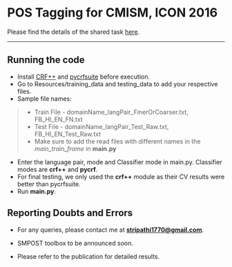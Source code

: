 POS Tagging for CMISM, ICON 2016
===================


Please find the details of the shared task [here](http://ltrc.iiit.ac.in/icon2016/).

----------


Running the code
-------------
- Install [CRF++](https://taku910.github.io/crfpp/) and [pycrfsuite](https://python-crfsuite.readthedocs.io/) before execution.
- Go to Resources/training_data and testing_data to add your respective files.
- Sample file names:
> - Train File -  domainName_langPair_FinerOrCoarser.txt, FB_HI_EN_FN.txt
> - Test File - domainName_langPair_Test_Raw.txt, FB_HI_EN_Test_Raw.txt
> - Make sure to add the read files with different names in the *main_train_frame* in **main.py**
- Enter the language pair, mode and Classifier mode in main.py. Classifier modes are **crf++** and **pycrf**.
- For final testing, we only used the **crf++** module as their CV results were better than pycrfsuite.
- Run **main.py**.

Reporting Doubts and Errors
-------------------
- For any queries, please contact me at **stripathi1770@gmail.com**.

- SMPOST toolbox to be announced soon.

- Please refer to the publication for detailed results.
